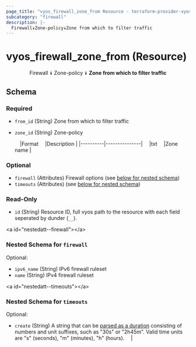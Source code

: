 ```yaml
---
page_title: "vyos_firewall_zone_from Resource - terraform-provider-vyos"
subcategory: "firewall"
description: |-
  Firewall⯯Zone-policy⯯Zone from which to filter traffic
---
```


# vyos_firewall_zone_from (Resource)
<center>

Firewall
⯯
Zone-policy
⯯
**Zone from which to filter traffic**


</center>

## Schema

### Required

- `from_id` (String) Zone from which to filter traffic
- `zone_id` (String) Zone-policy

    &emsp;|Format  &emsp;|Description  |
    |----------|---------------|
    &emsp;|txt     &emsp;|Zone name    |

### Optional

- `firewall` (Attributes) Firewall options (see [below for nested schema](#nestedatt--firewall))
- `timeouts` (Attributes) (see [below for nested schema](#nestedatt--timeouts))

### Read-Only

- `id` (String) Resource ID, full vyos path to the resource with each field seperated by dunder (`__`).

&lt;a id=&#34;nestedatt--firewall&#34;&gt;&lt;/a&gt;
### Nested Schema for `firewall`

Optional:

- `ipv6_name` (String) IPv6 firewall ruleset
- `name` (String) IPv4 firewall ruleset


&lt;a id=&#34;nestedatt--timeouts&#34;&gt;&lt;/a&gt;
### Nested Schema for `timeouts`

Optional:

- `create` (String) A string that can be [parsed as a duration](https://pkg.go.dev/time#ParseDuration) consisting of numbers and unit suffixes, such as &#34;30s&#34; or &#34;2h45m&#34;. Valid time units are &#34;s&#34; (seconds), &#34;m&#34; (minutes), &#34;h&#34; (hours).  &emsp;|

